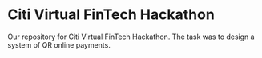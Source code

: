 # Citi Virtual FinTech Hackathon
Our repository for Citi Virtual FinTech Hackathon. The task was to design a system of QR online payments.
